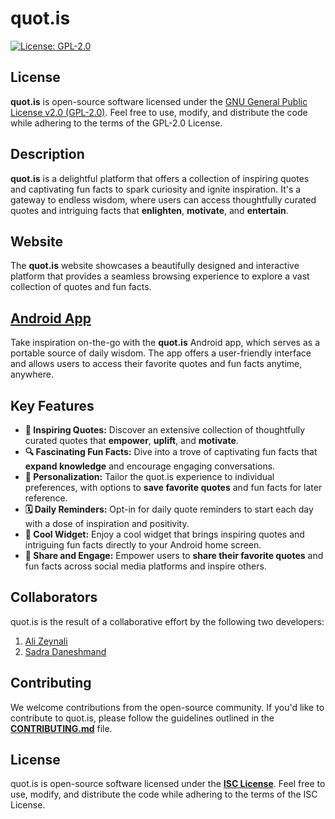 #  quot.is

[![License: GPL-2.0](https://img.shields.io/badge/License-GPL%20v2-blue.svg)](https://www.gnu.org/licenses/gpl-2.0)

## License

**quot.is** is open-source software licensed under the [GNU General Public License v2.0 (GPL-2.0)](https://www.gnu.org/licenses/gpl-2.0). Feel free to use, modify, and distribute the code while adhering to the terms of the GPL-2.0 License.

## Description

**quot.is** is a delightful platform that offers a collection of inspiring quotes and captivating fun facts to spark curiosity and ignite inspiration. It's a gateway to endless wisdom, where users can access thoughtfully curated quotes and intriguing facts that **enlighten**, **motivate**, and **entertain**.

## Website

The **quot.is** website showcases a beautifully designed and interactive platform that provides a seamless browsing experience to explore a vast collection of quotes and fun facts.

## [Android App](https://github.com/alizeyn/Quot)

Take inspiration on-the-go with the **quot.is** Android app, which serves as a portable source of daily wisdom. The app offers a user-friendly interface and allows users to access their favorite quotes and fun facts anytime, anywhere.

## Key Features

- **🚀 Inspiring Quotes:** Discover an extensive collection of thoughtfully curated quotes that **empower**, **uplift**, and **motivate**.
- **🔍 Fascinating Fun Facts:** Dive into a trove of captivating fun facts that **expand knowledge** and encourage engaging conversations.
- **👤 Personalization:** Tailor the quot.is experience to individual preferences, with options to **save favorite quotes** and fun facts for later reference.
- **🗓️ Daily Reminders:** Opt-in for daily quote reminders to start each day with a dose of inspiration and positivity.
- **📱 Cool Widget:** Enjoy a cool widget that brings inspiring quotes and intriguing fun facts directly to your Android home screen.
- **📢 Share and Engage:** Empower users to **share their favorite quotes** and fun facts across social media platforms and inspire others.

## Collaborators

quot.is is the result of a collaborative effort by the following two developers:

1. [Ali Zeynali](https://github.com/alizeyn)
2. [Sadra Daneshmand](https://github.com/Sadraw)

## Contributing

We welcome contributions from the open-source community. If you'd like to contribute to quot.is, please follow the guidelines outlined in the [**CONTRIBUTING.md**](CONTRIBUTING.md) file.

## License

quot.is is open-source software licensed under the [**ISC License**](LICENSE). Feel free to use, modify, and distribute the code while adhering to the terms of the ISC License.
